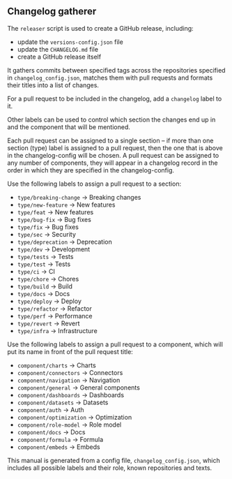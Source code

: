 
## Changelog gatherer

The `releaser` script is used to create a GitHub release, including:
- update the `versions-config.json` file
- update the `CHANGELOG.md` file
- create a GitHub release itself

It gathers commits between specified tags across the repositories specified in `changelog_config.json`, matches them
with pull requests and formats their titles into a list of changes.

For a pull request to be included in the changelog, add a `changelog` label to it.

Other labels can be used to control which section the changes end up in and the component that will be mentioned.

Each pull request can be assigned to a single section – if more than one section (type) label is assigned
to a pull request, then the one that is above in the changelog-config will be chosen. A pull request can be assigned
to any number of components, they will appear in a changelog record in the order in which they are specified
in the changelog-config.

Use the following labels to assign a pull request to a section:
- `type/breaking-change` -> Breaking changes
- `type/new-feature` -> New features
- `type/feat` -> New features
- `type/bug-fix` -> Bug fixes
- `type/fix` -> Bug fixes
- `type/sec` -> Security
- `type/deprecation` -> Deprecation
- `type/dev` -> Development
- `type/tests` -> Tests
- `type/test` -> Tests
- `type/ci` -> CI
- `type/chore` -> Chores
- `type/build` -> Build
- `type/docs` -> Docs
- `type/deploy` -> Deploy
- `type/refactor` -> Refactor
- `type/perf` -> Performance
- `type/revert` -> Revert
- `type/infra` -> Infrastructure

Use the following labels to assign a pull request to a component,
which will put its name in front of the pull request title:
- `component/charts` -> Charts
- `component/connectors` -> Connectors
- `component/navigation` -> Navigation
- `component/general` -> General components
- `component/dashboards` -> Dashboards
- `component/datasets` -> Datasets
- `component/auth` -> Auth
- `component/optimization` -> Optimization
- `component/role-model` -> Role model
- `component/docs` -> Docs
- `component/formula` -> Formula
- `component/embeds` -> Embeds

This manual is generated from a config file, `changelog_config.json`, which includes all possible labels and their role,
known repositories and texts.
